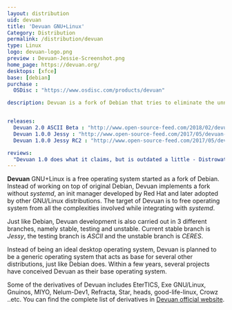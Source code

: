 ```yaml
---
layout: distribution
uid: devuan
title: 'Devuan GNU+Linux'
Category: Distribution
permalink: /distribution/devuan
type: Linux
logo: devuan-logo.png
preview : Devuan-Jessie-Screenshot.png
home_page: https://devuan.org/
desktops: [xfce]
base: [debian]
purchase :
  OSDisc : "https://www.osdisc.com/products/devuan"

description: Devuan is a fork of Debian that tries to eliminate the unnecessary clutters of systemd. It is planned to be a conceived OS to as a base for many distributions.


releases:
  Devuan 2.0 ASCII Beta : "http://www.open-source-feed.com/2018/02/devuan-20-ascii-beta-released-for.html"
  Devuan 1.0.0 Jessy : "http://www.open-source-feed.com/2017/05/devuan-jessy-100-released-fork-of.html"
  Devuan 1.0.0 Jessy RC2 : "http://www.open-source-feed.com/2017/05/devuan-jessie-100-rc2-released-with.html"

reviews:
  "Devuan 1.0 does what it claims, but is outdated a little - Distrowatch" : "https://distrowatch.com/weekly.php?issue=20170605#devuan"
---
```


**Devuan** GNU+Linux is a free operating system started as a fork of Debian. Instead of working on top of original Debian, Devuan implements a fork without *systemd*, an init manager developed by Red Hat and later adopted by other GNU/Linux distributions. The target of Devuan is to free operating system from all the complexities involved while integrating with *systemd*.

Just like Debian, Devuan development is also carried out in 3 different branches, namely stable, testing and unstable. Current stable branch is *Jessy*, the testing branch is *ASCII* and the unstable branch is *CERES*.

Instead of being an ideal desktop operating system, Devuan is planned to be a generic operating system that acts as base for several other distributions, just like Debian does. Within a few years, several projects have conceived Devuan as their base operating system.

Some of the derivatives of Devuan includes EterTICS, Exe GNU/Linux, Gnuinos, MIYO, Nelum-Dev1, Refracta, Star, heads, good-life-linux, Crowz ..etc. You can find the complete list of derivatives in [Devuan official website](https://devuan.org/os/partners/devuan-distros).
